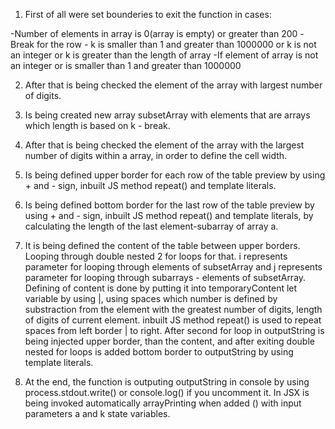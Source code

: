1. First of all were set bounderies to exit the function in cases:

-Number of elements in array is 0(array is empty) or greater than 200
-Break for the row - k is smaller than 1 and greater than 1000000 or k is not an integer or k is greater than the length of array
-If element of array is not an integer or is smaller than 1 and greater than 1000000

2. After that is being checked the element of the array with largest number of digits.

3. Is being created new array subsetArray with elements that are arrays which length is based on k - break.

4. After that is being checked the element of the array with the largest number of digits within a array, in order to define the cell width.

5. Is being defined upper border for each row of the table preview by using + and - sign, inbuilt JS method repeat() and template literals. 

6. Is being defined bottom border for the last row of the table preview by using + and - sign, inbuilt JS method repeat() and template literals, by calculating the length of the last element-subarray of array a.

7. It is being defined the content of the table between upper borders. Looping through double nested 2 for loops for that.
i represents parameter for looping through elements of subsetArray and j represents parameter for looping through subarrays - elements of subsetArray. Defining of content is done by putting it into temporaryContent let variable by using |, using spaces which number is defined by substraction from the element with the greatest number of digits, length of digits of current element. inbuilt JS method repeat() is used to repeat spaces from left border | to right. After second for loop in outputString is being injected upper border, than the content, and after 
exiting double nested for loops is added bottom border to outputString by using template literals.

8. At the end, the function is outputing outputString in console by using process.stdout.write() or console.log() if you uncomment it.
In JSX is being invoked automatically arrayPrinting when added () with input parameters a and k state variables.



